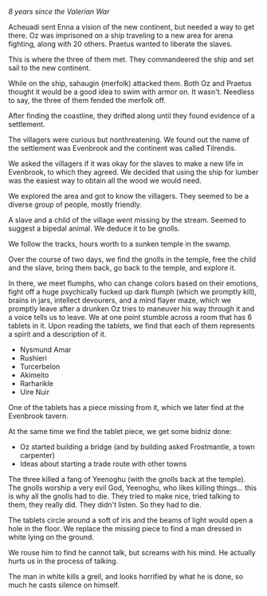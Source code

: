 *8 years since the Valerian War*

Acheuadi sent Enna a vision of the new continent, but needed a way to get there.
Oz was imprisoned on a ship traveling to a new area for arena fighting, along with 20 others. Praetus wanted to liberate the slaves.

This is where the three of them met. They commandeered the ship and set sail to the new continent.

While on the ship, sahaugin (merfolk) attacked them. Both Oz and Praetus thought it would be a good idea to swim with armor on. It wasn't. Needless to say, the three of them fended the merfolk off.

After finding the coastline, they drifted along until they found evidence of a settlement. 

The villagers were curious but nonthreatening. We found out the name of the settlement was Evenbrook and the continent was called Tilrendis. 

We asked the villagers if it was okay for the slaves to make a new life in Evenbrook, to which they agreed. We decided that using the ship for lumber was the easiest way to obtain all the wood we would need. 

We explored the area and got to know the villagers. They seemed to be a diverse group of people, mostly friendly.

A slave and a child of the village went missing by the stream. Seemed to suggest a bipedal animal. We deduce it to be gnolls.

We follow the tracks, hours worth to a sunken temple in the swamp.

Over the course of two days, we find the gnolls in the temple, free the child and the slave, bring them back, go back to the temple, and explore it.

In there, we meet flumphs, who can change colors based on their emotions, fight off a huge psychically fucked up dark flumph (which we promptly kill), brains in jars, intellect devourers, and a mind flayer maze, which we promptly leave after a drunken Oz tries to maneuver his way through it and a voice tells us to leave.
We at one point stumble across a room that has 6 tablets in it. Upon reading the tablets, we find that each of them represents a spirit and a description of it.

* Nysmund Amar
* Rushieri
* Turcerbelon
* Akimeito
* Rarharikle
* Uire Nuir

One of the tablets has a piece missing from it, which we later find at the Evenbrook tavern. 

At the same time we find the tablet piece, we get some bidniz done:
* Oz started building a bridge (and by building asked Frostmantle, a town carpenter)
* Ideas about starting a trade route with other towns

The three killed a fang of Yeenoghu (with the gnolls back at the temple). The gnolls worship a very evil God, Yeenoghu, who likes killing things... this is why all the gnolls had to die. They tried to make nice, tried talking to them, they really did. They didn't listen. So they had to die.

The tablets circle around a soft of iris and the beams of light would open a hole in the floor. We replace the missing piece to find a man dressed in white lying on the ground.

We rouse him to find he cannot talk, but screams with his mind. He actually hurts us in the process of talking.

The man in white kills a grell, and looks horrified by what he is done, so much he casts silence on himself.